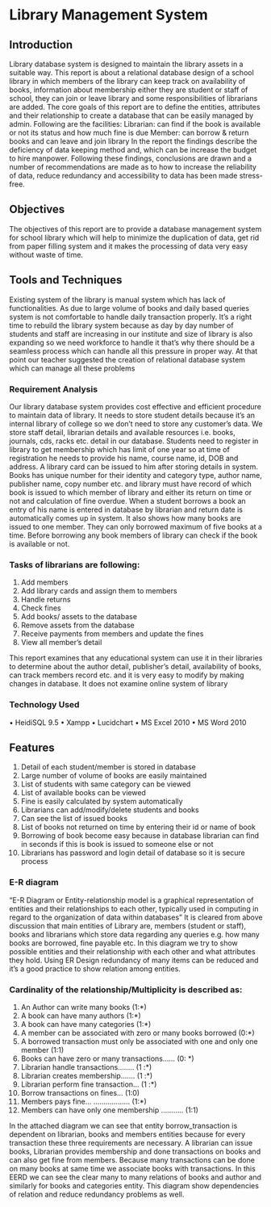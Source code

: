 # Library Management System

## Introduction
Library database system is designed to maintain the library assets in a suitable way. This report is about a relational database design of a school library in which members of the library can  keep track on availability of books, information about membership either they are student or staff of school, they can join or leave library and some responsibilities of librarians are added.
The core goals of this report are to define the entities, attributes and their relationship to create a database that can be easily managed by admin. Following are the facilities:
Librarian: can find if the book is available or not its status and how much fine is due
Member: can borrow & return books and can leave and join library
In the report the findings describe the deficiency of data keeping method and, which can be increase the budget to hire manpower. Following these findings, conclusions are drawn and a number of recommendations are made as to how to increase the reliability of data, reduce redundancy and accessibility to data has been made stress-free.

## Objectives
The objectives of this report are to provide a database management system for school library which will help to minimize the duplication of data, get rid from paper filling system and it makes the processing of data very easy without waste of time.

## Tools and Techniques
Existing system of the library is manual system which has lack of functionalities. As due to large volume of books and daily based queries system is not comfortable to handle daily transaction properly.
It’s a right time to rebuild the library system because as day by day number of students and staff are increasing in our institute and size of library is also expanding so we need workforce to handle it that’s why there should be a seamless process which can handle all this pressure in proper way. At that point our teacher suggested the creation of relational database system which can manage all these problems
### Requirement Analysis
Our library database system provides cost effective and efficient procedure to maintain data of library. It needs to store student details because it’s an internal library of college so we don’t need to store any customer’s data. We store staff detail, librarian details and available resources i.e. books, journals, cds, racks etc. detail in our database.
Students need to register in library to get membership which has limit of one year so at time of registration he needs to provide his name, course name, id, DOB and address. A library card can be issued to him after storing details in system. 
Books has unique number for their identity and category type, author name,  publisher name, copy number etc. and library must have record of which book is issued to which member of library and either its return on time or not and calculation of fine overdue.
When a student borrows a book an entry of his name is entered in database by librarian and return date is automatically comes up in system. It also shows how many books are issued to one member. They can only borrowed maximum of five books at a time. Before borrowing any book members of library can check if the book is available or not.
### Tasks of librarians are following:
1. Add members
2. Add library cards and assign them to members
3. Handle returns
4. Check fines
5. Add books/ assets to the database
6. Remove assets from the database
7. Receive payments from members and update the fines
8. View all member’s detail

This report examines that any educational system can use it in their libraries to determine about the author detail, publisher’s detail, availability of books, can track members record etc. and it is very easy to modify by making changes in database. It does not examine online system of library

### Technology Used
•	HeidiSQL 9.5
•	Xampp
•	Lucidchart
•	MS Excel 2010
•	MS Word 2010

## Features 
1. Detail of each student/member is stored in database
2. Large number of volume of books are easily maintained 
3. List of students with same category can be viewed 
4. List of available books can be viewed
5. Fine is easily calculated by system automatically
6. Librarians can add/modify/delete students and books 
7. Can see the list of issued books
8. List of books not returned on time by entering their id or name of book 
9. Borrowing of book become easy because in database librarian can find in seconds if this is book is issued to someone else or not
10. Librarians has password and login detail of database so it is secure process

### E-R diagram
“E-R Diagram or Entity-relationship model is a graphical representation of entities and their relationships to each other, typically used in computing in regard to the organization of data within databases” 
It is cleared from above discussion that main entities of Library are, members (student or staff), books and librarians which store data regarding any queries e.g. how many books are borrowed, fine payable etc. In this diagram we try to show possible entities and their relationship with each other and what attributes they hold. Using ER Design redundancy of many items can be reduced and it’s a good practice to show relation among entities.
 
### Cardinality of the relationship/Multiplicity is described as:
1. An Author can write many books (1:*)
2. A book can have many authors (1:*)
3. A book can have many categories (1:*)
4. A member can be associated with zero or many books borrowed (0:*)
5. A borrowed transaction must only be associated with one and only one member (1:1)
6. Books can have zero or many transactions…… (0: *)
7. Librarian handle transactions…….. (1 :*)
8. Librarian creates membership……. (1 :*)
9. Librarian perform fine transaction… (1 :*)
10. Borrow transactions on fines… (1:0)
11. Members pays fine… ……………… (1:*)
12. Members can have only one membership ……….. (1:1) 
          

In the attached diagram we can see that entity borrow_transaction is dependent on librarian, books and members entities because for every transaction these three requirements are necessary. A librarian can issue books, Librarian provides membership and done transactions on books and can also get fine from members. Because many transactions can be done on many books at same time we associate books with transactions. In this EERD we can see the clear many to many relations of books and author and similarly for books and categories entity. This diagram show dependencies of relation and reduce redundancy problems as well.


 



